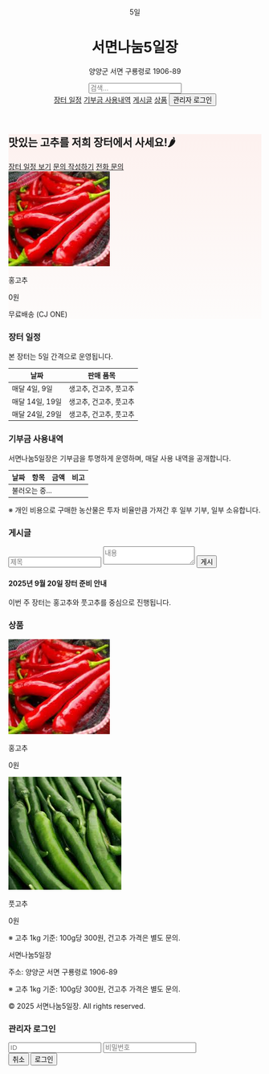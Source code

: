 <html>
<head>
  <meta charset="UTF-8">
  <title>서면나눔5일장</title>
  <meta name="description" content="양양군 서면의 장터, 서면나눔5일장 농산물 직거래 페이지입니다.">
  <meta name="viewport" content="width=device-width, initial-scale=1.0">
  <link href="https://unpkg.com/tailwindcss@^2/dist/tailwind.min.css" rel="stylesheet">
  <style>
    .hero-bg {background: linear-gradient(180deg, rgba(255,99,71,0.08), rgba(255,160,122,0.02));}
    .search-item {min-width: 300px;}
  </style>
</head>
<body class="font-sans text-gray-800 bg-gray-50">

<!-- Header -->
<header class="bg-white shadow-sm">
  <div class="max-w-6xl mx-auto px-4 py-4 flex items-center justify-between">
    <div class="flex items-center space-x-3">
      <div class="w-12 h-12 bg-red-500 rounded-md flex items-center justify-center text-white font-bold">5일</div>
      <div>
        <h1 class="text-lg font-semibold">서면나눔5일장</h1>
        <p class="text-xs text-gray-500">양양군 서면 구룡령로 1906-89</p>
      </div>
    </div>
    <div class="flex items-center space-x-4">
      <input id="search-input" type="text" placeholder="검색..." class="border p-2 rounded w-64">
      <nav class="space-x-4 text-sm">
        <a href="#schedule" class="hover:underline">장터 일정</a>
        <a href="#donation" class="hover:underline">기부금 사용내역</a>
        <a href="#posts" class="hover:underline">게시글</a>
        <a href="#products" class="hover:underline">상품</a>
        <button id="login-btn" class="px-2 py-1 bg-blue-600 text-white rounded">관리자 로그인</button>
      </nav>
    </div>
  </div>
</header>

<!-- Hero Section -->
<section class="hero-bg py-12">
  <div class="max-w-6xl mx-auto px-4 grid md:grid-cols-2 gap-6 items-center">
    <div>
      <h2 class="text-3xl font-extrabold mb-2">맛있는 고추를 저희 장터에서 사세요!🌶</h2>
      <div class="flex space-x-3">
        <a href="#schedule" class="px-4 py-2 bg-red-500 text-white rounded shadow-sm">장터 일정 보기</a>
        <a href="https://forms.gle/h7DNUtKJ9b5EeR3CA" target="_blank" class="px-4 py-2 border border-gray-300 rounded hover:bg-gray-100">문의 작성하기</a>
        <a href="tel:01026946608" class="px-4 py-2 border border-gray-300 rounded hover:bg-gray-100">전화 문의</a>
      </div>
    </div>
    <div class="bg-white rounded-lg shadow-inner p-4 text-center">
      <img src="홍고추.jpg" alt="홍고추 상품 이미지" class="mx-auto w-48 h-auto mb-2 rounded">
      <p class="font-semibold">홍고추</p>
      <p class="text-red-500 font-bold">0원</p>
      <p class="text-sm text-gray-600">무료배송 (CJ ONE)</p>
    </div>
  </div>
</section>

<!-- Schedule Section (항상 보임) -->
<section id="schedule" class="bg-white py-8">
  <div class="max-w-6xl mx-auto px-4">
    <h3 class="text-2xl font-bold mb-4">장터 일정</h3>
    <p class="text-gray-600 mb-4">본 장터는 5일 간격으로 운영됩니다.</p>
    <div class="overflow-auto bg-gray-50 p-4 rounded">
      <table class="min-w-full text-sm text-left">
        <thead>
          <tr class="text-gray-600">
            <th class="p-2">날짜</th>
            <th class="p-2">판매 품목</th>
          </tr>
        </thead>
        <tbody>
          <tr class="border-t">
            <td class="p-2">매달 4일, 9일</td>
            <td class="p-2">생고추, 건고추, 풋고추</td>
          </tr>
          <tr class="border-t bg-white">
            <td class="p-2">매달 14일, 19일</td>
            <td class="p-2">생고추, 건고추, 풋고추</td>
          </tr>
          <tr class="border-t bg-white">
            <td class="p-2">매달 24일, 29일</td>
            <td class="p-2">생고추, 건고추, 풋고추</td>
          </tr>
        </tbody>
      </table>
    </div>
  </div>
</section>

<!-- Donation Section -->
<section id="donation" class="bg-white py-10">
  <div class="max-w-6xl mx-auto px-4">
    <h3 class="text-2xl font-bold mb-4">기부금 사용내역</h3>
    <p class="text-gray-600 mb-4">서면나눔5일장은 기부금을 투명하게 운영하며, 매달 사용 내역을 공개합니다.</p>
    <div class="overflow-auto bg-gray-50 p-4 rounded">
      <table class="min-w-full text-sm text-left">
        <thead>
          <tr class="text-gray-600">
            <th class="p-2">날짜</th>
            <th class="p-2">항목</th>
            <th class="p-2">금액</th>
            <th class="p-2">비고</th>
          </tr>
        </thead>
        <tbody id="donation-body">
          <tr><td colspan="4" class="p-2 text-center text-gray-500">불러오는 중...</td></tr>
        </tbody>
      </table>
    </div>
    <p class="mt-4 text-sm text-gray-500">※ 개인 비용으로 구매한 농산물은 투자 비율만큼 가져간 후 일부 기부, 일부 소유합니다.</p>
  </div>
</section>

<!-- Posts Section -->
<section id="posts" class="bg-white py-10">
  <div class="max-w-6xl mx-auto px-4">
    <h3 class="text-2xl font-bold mb-4">게시글</h3>
    <div id="write-section" class="mb-6 hidden">
      <input id="post-title" type="text" placeholder="제목" class="border p-2 w-full mb-2 rounded">
      <textarea id="post-content" placeholder="내용" class="border p-2 w-full mb-2 rounded"></textarea>
      <button id="post-submit" class="px-4 py-2 bg-green-600 text-white rounded">게시</button>
    </div>
    <div id="post-list" class="flex overflow-x-auto space-x-4">
      <div class="border-b py-2 px-4 w-96 flex-shrink-0 search-item">
        <h4 class="font-semibold">2025년 9월 20일 장터 준비 안내</h4>
        <p>이번 주 장터는 홍고추와 풋고추를 중심으로 진행됩니다.</p>
      </div>
    </div>
  </div>
</section>

<!-- Products Section -->
<section id="products" class="bg-white py-10">
  <div class="max-w-6xl mx-auto px-4">
    <h3 class="text-2xl font-bold mb-4">상품</h3>
    <div id="product-list" class="flex overflow-x-auto space-x-4">
      <div class="border p-4 w-60 flex-shrink-0 search-item text-center">
        <img src="홍고추.jpg" class="mx-auto w-32 h-auto mb-2 rounded">
        <p class="font-semibold">홍고추</p>
        <p class="text-red-500 font-bold">0원</p>
      </div>
      <div class="border p-4 w-60 flex-shrink-0 search-item text-center">
        <img src="풋고추.jpg" class="mx-auto w-32 h-auto mb-2 rounded">
        <p class="font-semibold">풋고추</p>
        <p class="text-red-500 font-bold">0원</p>
      </div>
    </div>
    <p class="mt-4 text-sm text-gray-500">※ 고추 1kg 기준: 100g당 300원, 건고추 가격은 별도 문의.</p>
  </div>
</section>

<!-- Footer -->
<footer class="bg-gray-800 text-gray-200 py-6 mt-8">
  <div class="max-w-6xl mx-auto px-4 text-sm flex flex-col md:flex-row justify-between">
    <div>
      <p class="font-semibold">서면나눔5일장</p>
      <p class="text-xs">주소: 양양군 서면 구룡령로 1906-89</p>
      <p class="text-xs mt-2">※ 고추 1kg 기준: 100g당 300원, 건고추 가격은 별도 문의.</p>
    </div>
    <div class="text-xs text-gray-400">
      <p>© 2025 서면나눔5일장. All rights reserved.</p>
    </div>
  </div>
</footer>

<!-- 관리자 로그인 모달 -->
<div id="login-modal" class="fixed inset-0 bg-black bg-opacity-50 flex justify-center items-center hidden">
  <div class="bg-white p-6 rounded shadow-md w-80">
    <h3 class="text-lg font-bold mb-4">관리자 로그인</h3>
    <input id="admin-id" type="text" placeholder="ID" class="border p-2 w-full mb-2 rounded">
    <input id="admin-pw" type="password" placeholder="비밀번호" class="border p-2 w-full mb-4 rounded">
    <div class="flex justify-end space-x-2">
      <button id="login-cancel" class="px-3 py-1 bg-gray-400 text-white rounded">취소</button>
      <button id="login-confirm" class="px-3 py-1 bg-blue-600 text-white rounded">로그인</button>
    </div>
  </div>
</div>

<!-- JS -->
<script>
// 구글 시트 기부금 불러오기
async function loadDonations() {
  const sheetId = "1BonKPabCsJpnpmatmyoabENRZjgxpOmN7q73cgQdFD8"; // 실제 공유된 시트 ID
  const sheetName = encodeURIComponent("Sheet1");
  const url = `https://opensheet.elk.sh/${sheetId}/${sheetName}`;
  try {
    const res = await fetch(url);
    const data = await res.json();
    console.log("기부금 데이터:", data); // 콘솔에서 확인
    const tbody = document.getElementById("donation-body");
    tbody.innerHTML = "";
    if (data.length === 0) {
      tbody.innerHTML = `<tr><td colspan="4" class="p-2 text-center text-gray-500">데이터 없음</td></tr>`;
    } else {
      data.forEach(row => {
        const tr = document.createElement("tr");
        tr.innerHTML = `
          <td class="p-2 border-t">${row["날짜"] || ""}</td>
          <td class="p-2 border-t">${row["항목"] || ""}</td>
          <td class="p-2 border-t">${row["금액"] || ""}</td>
          <td class="p-2 border-t">${row["비고"] || ""}</td>
        `;
        tbody.appendChild(tr);
      });
    }
  } catch(err) {
    console.error("기부금 데이터 로드 실패:", err);
    const tbody = document.getElementById("donation-body");
    tbody.innerHTML = `<tr><td colspan="4" class="p-2 text-center text-red-500">데이터를 불러올 수 없습니다</td></tr>`;
  }
}
loadDonations();

// 검색 기능 (게시글/상품만)
const searchInput = document.getElementById('search-input');
searchInput.addEventListener('input', function() {
  const query = this.value.toLowerCase();
  document.querySelectorAll('.search-item').forEach(item => {
    const text = item.innerText.toLowerCase();
    item.style.display = text.includes(query) ? 'block' : 'none';
  });
});

// 관리자 로그인
const loginBtn = document.getElementById('login-btn');
const writeSection = document.getElementById('write-section');
loginBtn.addEventListener('click', () => document.getElementById('login-modal').classList.remove('hidden'));
document.getElementById('login-cancel').addEventListener('click', () => document.getElementById('login-modal').classList.add('hidden'));
document.getElementById('login-confirm').addEventListener('click', () => {
  const id = document.getElementById('admin-id').value;
  const pw = document.getElementById('admin-pw').value;
  if(id==='eonju23' && pw==='200301'){
    alert("관리자 로그인 성공");
    writeSection.classList.remove('hidden');
    document.getElementById('login-modal').classList.add('hidden');
  } else alert("로그인 실패");
});

// 게시글 작성
document.getElementById('post-submit').addEventListener('click', () => {
  const title = document.getElementById('post-title').value.trim();
  const content = document.getElementById('post-content').value.trim();
  if(title && content){
    const div = document.createElement('div');
    div.className = 'border-b py-2 px-4 w-96 flex-shrink-0 search-item';
    div.innerHTML = `<h4 class="font-semibold">${title}</h4><p>${content}</p>`;
    document.getElementById('post-list').appendChild(div);
    document.getElementById('post-title').value = '';
    document.getElementById('post-content').value = '';
  } else alert("제목과 내용을 입력하세요");
});
</script>

</body>
</html>
